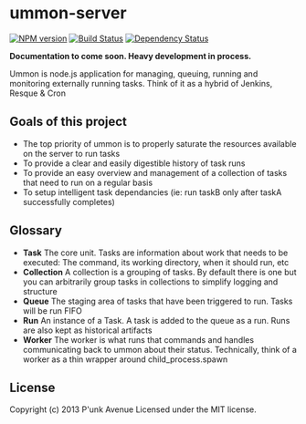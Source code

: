# ummon-server

[![NPM version](https://badge.fury.io/js/ummon-server.png)](http://badge.fury.io/js/ummon-server) [![Build Status](https://secure.travis-ci.org/punkave/ummon-server.png?branch=master)](http://travis-ci.org/punkave/ummon-server) [![Dependency Status](https://gemnasium.com/punkave/ummon-server.png)](https://gemnasium.com/punkave/ummon-server)

**Documentation to come soon. Heavy development in process.**

Ummon is node.js application for managing, queuing, running and monitoring externally running tasks. Think of it as a hybrid of Jenkins, Resque & Cron

## Goals of this project

* The top priority of ummon is to properly saturate the resources available on the server to run tasks
* To provide a clear and easily digestible history of task runs
* To provide an easy overview and management of a collection of tasks that need to run on a regular basis
* To setup intelligent task dependancies (ie: run taskB only after taskA successfully completes)

## Glossary

* **Task** The core unit. Tasks are information about work that needs to be executed: The command, its working directory, when it should run, etc
* **Collection** A collection is a grouping of tasks. By default there is one but you can arbitrarily group tasks in collections to simplify logging and structure
* **Queue** The staging area of tasks that have been triggered to run. Tasks will be run FIFO
* **Run** An instance of a Task. A task is added to the queue as a run. Runs are also kept as historical artifacts
* **Worker** The worker is what runs that commands and handles communicating back to ummon about their status. Technically, think of a worker as a thin wrapper around child_process.spawn

## License
Copyright (c) 2013 P'unk Avenue
Licensed under the MIT license.
